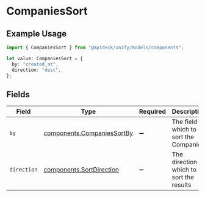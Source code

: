 # CompaniesSort

## Example Usage

```typescript
import { CompaniesSort } from "@apideck/unify/models/components";

let value: CompaniesSort = {
  by: "created_at",
  direction: "desc",
};
```

## Fields

| Field                                                                    | Type                                                                     | Required                                                                 | Description                                                              | Example                                                                  |
| ------------------------------------------------------------------------ | ------------------------------------------------------------------------ | ------------------------------------------------------------------------ | ------------------------------------------------------------------------ | ------------------------------------------------------------------------ |
| `by`                                                                     | [components.CompaniesSortBy](../../models/components/companiessortby.md) | :heavy_minus_sign:                                                       | The field on which to sort the Companies                                 | created_at                                                               |
| `direction`                                                              | [components.SortDirection](../../models/components/sortdirection.md)     | :heavy_minus_sign:                                                       | The direction in which to sort the results                               |                                                                          |